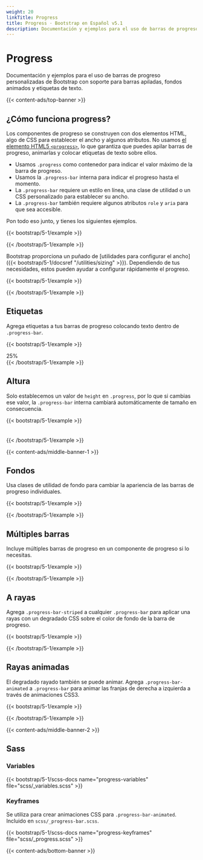 ```yaml
---
weight: 20
linkTitle: Progress
title: Progress · Bootstrap en Español v5.1
description: Documentación y ejemplos para el uso de barras de progreso personalizadas de Bootstrap con soporte para barras apiladas, fondos animados y etiquetas de texto.
---
```


# Progress

Documentación y ejemplos para el uso de barras de progreso personalizadas de Bootstrap con soporte para barras apiladas, fondos animados y etiquetas de texto.

{{< content-ads/top-banner >}}

## ¿Cómo funciona progress?

Los componentes de progreso se construyen con dos elementos HTML, algo de CSS para establecer el ancho y algunos atributos. No usamos [el elemento HTML5 `<progress>`](https://developer.mozilla.org/en-US/docs/Web/HTML/Element/progress), lo que garantiza que puedes apilar barras de progreso, animarlas y colocar etiquetas de texto sobre ellos.

- Usamos `.progress` como contenedor para indicar el valor máximo de la barra de progreso.
- Usamos la `.progress-bar` interna para indicar el progreso hasta el momento.
- La `.progress-bar` requiere un estilo en línea, una clase de utilidad o un CSS personalizado para establecer su ancho.
- La `.progress-bar` también requiere algunos atributos `role` y `aria` para que sea accesible.

Pon todo eso junto, y tienes los siguientes ejemplos.

{{< bootstrap/5-1/example >}}
<div class="progress">
  <div class="progress-bar" role="progressbar" aria-valuenow="0" aria-valuemin="0" aria-valuemax="100"></div>
</div>
<div class="progress">
  <div class="progress-bar" role="progressbar" style="width: 25%" aria-valuenow="25" aria-valuemin="0" aria-valuemax="100"></div>
</div>
<div class="progress">
  <div class="progress-bar" role="progressbar" style="width: 50%" aria-valuenow="50" aria-valuemin="0" aria-valuemax="100"></div>
</div>
<div class="progress">
  <div class="progress-bar" role="progressbar" style="width: 75%" aria-valuenow="75" aria-valuemin="0" aria-valuemax="100"></div>
</div>
<div class="progress">
  <div class="progress-bar" role="progressbar" style="width: 100%" aria-valuenow="100" aria-valuemin="0" aria-valuemax="100"></div>
</div>
{{< /bootstrap/5-1/example >}}

Bootstrap proporciona un puñado de [utilidades para configurar el ancho]({{< bootstrap/5-1/docsref "/utilities/sizing" >}}). Dependiendo de tus necesidades, estos pueden ayudar a configurar rápidamente el progreso.

{{< bootstrap/5-1/example >}}
<div class="progress">
  <div class="progress-bar w-75" role="progressbar" aria-valuenow="75" aria-valuemin="0" aria-valuemax="100"></div>
</div>
{{< /bootstrap/5-1/example >}}

## Etiquetas

Agrega etiquetas a tus barras de progreso colocando texto dentro de `.progress-bar`.

{{< bootstrap/5-1/example >}}
<div class="progress">
  <div class="progress-bar" role="progressbar" style="width: 25%;" aria-valuenow="25" aria-valuemin="0" aria-valuemax="100">25%</div>
</div>
{{< /bootstrap/5-1/example >}}

## Altura

Solo establecemos un valor de `height` en `.progress`, por lo que si cambias ese valor, la `.progress-bar` interna cambiará automáticamente de tamaño en consecuencia.

{{< bootstrap/5-1/example >}}
<div class="progress" style="height: 1px;">
  <div class="progress-bar" role="progressbar" style="width: 25%;" aria-valuenow="25" aria-valuemin="0" aria-valuemax="100"></div>
</div>
<div class="progress" style="height: 20px;">
  <div class="progress-bar" role="progressbar" style="width: 25%;" aria-valuenow="25" aria-valuemin="0" aria-valuemax="100"></div>
</div>
{{< /bootstrap/5-1/example >}}

{{< content-ads/middle-banner-1 >}}

## Fondos

Usa clases de utilidad de fondo para cambiar la apariencia de las barras de progreso individuales.

{{< bootstrap/5-1/example >}}
<div class="progress">
  <div class="progress-bar bg-success" role="progressbar" style="width: 25%" aria-valuenow="25" aria-valuemin="0" aria-valuemax="100"></div>
</div>
<div class="progress">
  <div class="progress-bar bg-info" role="progressbar" style="width: 50%" aria-valuenow="50" aria-valuemin="0" aria-valuemax="100"></div>
</div>
<div class="progress">
  <div class="progress-bar bg-warning" role="progressbar" style="width: 75%" aria-valuenow="75" aria-valuemin="0" aria-valuemax="100"></div>
</div>
<div class="progress">
  <div class="progress-bar bg-danger" role="progressbar" style="width: 100%" aria-valuenow="100" aria-valuemin="0" aria-valuemax="100"></div>
</div>
{{< /bootstrap/5-1/example >}}

## Múltiples barras

Incluye múltiples barras de progreso en un componente de progreso si lo necesitas.

{{< bootstrap/5-1/example >}}
<div class="progress">
  <div class="progress-bar" role="progressbar" style="width: 15%" aria-valuenow="15" aria-valuemin="0" aria-valuemax="100"></div>
  <div class="progress-bar bg-success" role="progressbar" style="width: 30%" aria-valuenow="30" aria-valuemin="0" aria-valuemax="100"></div>
  <div class="progress-bar bg-info" role="progressbar" style="width: 20%" aria-valuenow="20" aria-valuemin="0" aria-valuemax="100"></div>
</div>
{{< /bootstrap/5-1/example >}}

## A rayas

Agrega `.progress-bar-striped` a cualquier `.progress-bar` para aplicar una rayas con un degradado CSS sobre el color de fondo de la barra de progreso.

{{< bootstrap/5-1/example >}}
<div class="progress">
  <div class="progress-bar progress-bar-striped" role="progressbar" style="width: 10%" aria-valuenow="10" aria-valuemin="0" aria-valuemax="100"></div>
</div>
<div class="progress">
  <div class="progress-bar progress-bar-striped bg-success" role="progressbar" style="width: 25%" aria-valuenow="25" aria-valuemin="0" aria-valuemax="100"></div>
</div>
<div class="progress">
  <div class="progress-bar progress-bar-striped bg-info" role="progressbar" style="width: 50%" aria-valuenow="50" aria-valuemin="0" aria-valuemax="100"></div>
</div>
<div class="progress">
  <div class="progress-bar progress-bar-striped bg-warning" role="progressbar" style="width: 75%" aria-valuenow="75" aria-valuemin="0" aria-valuemax="100"></div>
</div>
<div class="progress">
  <div class="progress-bar progress-bar-striped bg-danger" role="progressbar" style="width: 100%" aria-valuenow="100" aria-valuemin="0" aria-valuemax="100"></div>
</div>
{{< /bootstrap/5-1/example >}}

## Rayas animadas

El degradado rayado también se puede animar. Agrega `.progress-bar-animated` a `.progress-bar` para animar las franjas de derecha a izquierda a través de animaciones CSS3.

{{< bootstrap/5-1/example >}}
<div class="progress">
  <div class="progress-bar progress-bar-striped progress-bar-animated" role="progressbar" aria-valuenow="75" aria-valuemin="0" aria-valuemax="100" style="width: 75%"></div>
</div>
{{< /bootstrap/5-1/example >}}

{{< content-ads/middle-banner-2 >}}

## Sass

### Variables

{{< bootstrap/5-1/scss-docs name="progress-variables" file="scss/_variables.scss" >}}

### Keyframes

Se utiliza para crear animaciones CSS para `.progress-bar-animated`. Incluido en `scss/_progress-bar.scss`.

{{< bootstrap/5-1/scss-docs name="progress-keyframes" file="scss/_progress.scss" >}}

{{< content-ads/bottom-banner >}}